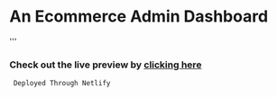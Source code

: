# An Ecommerce Admin Dashboard

''' 

### Check out the live preview by [clicking here](https://reliable-pudding-d9b5a3.netlify.app/)
     Deployed Through Netlify